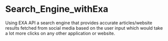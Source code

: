 # Search_Engine_withExa
Using EXA API a search engine that provides accurate articles/website results fetched from social media based on the user input which would take a lot more clicks on any other application or website.
